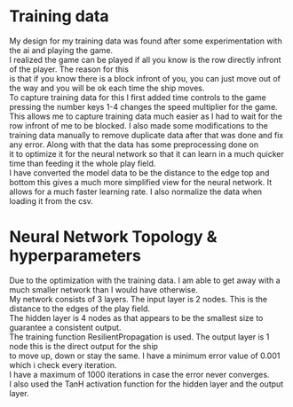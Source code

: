 # Training data

My design for my training data was found after some experimentation with the ai and playing the game.  
I realized the game can be played if all you know is the row directly infront of the player. The reason for this  
is that if you know there is a block infront of you, you can just move out of the way and you will be ok each time the ship moves.  
To capture training data for this I first added time controls to the game pressing the number keys 1-4 changes the speed multiplier for the game.  
This allows me to capture training data much easier as I had to wait for the row infront of me to be blocked. I also made some modifications to the  
training data manually to remove duplicate data after that was done and fix any error. Along with that the data has some preprocessing done on  
it to optimize it for the neural network so that it can learn in a much quicker time than feeding it the whole play field.  
I have converted the model data to be the distance to the edge top and bottom this gives a much more simplified view for the neural network.
It allows for a much faster learning rate. I also normalize the data when loading it from the csv.

# Neural Network Topology & hyperparameters

Due to the optimization with the training data. I am able to get away with a much smaller network than I would have otherwise.  
My network consists of 3 layers. The input layer is 2 nodes. This is the distance to the edges of the play field.  
The hidden layer is 4 nodes as that appears to be the smallest size to guarantee a consistent output.  
The training function ResilientPropagation is used. The output layer is 1 node this is the direct output for the ship  
to move up, down or stay the same. I have a minimum error value of 0.001 which i check every iteration.  
I have a maximum of 1000 iterations in case the error never converges.  
I also used the TanH activation function for the hidden layer and the output layer.
